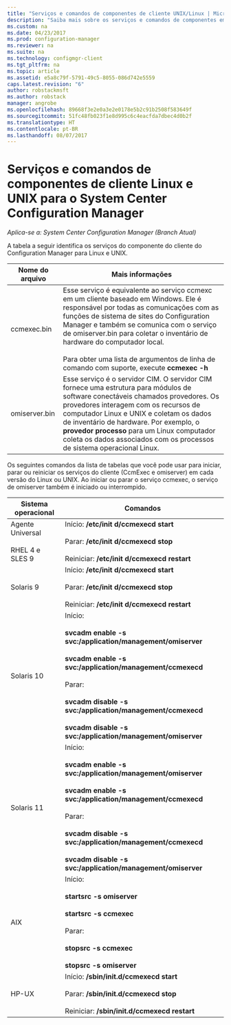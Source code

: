 ```yaml
---
title: "Serviços e comandos de componentes de cliente UNIX/Linux | Microsoft Docs"
description: "Saiba mais sobre os serviços e comandos de componentes em clientes Linux e UNIX no System Center Configuration Manager."
ms.custom: na
ms.date: 04/23/2017
ms.prod: configuration-manager
ms.reviewer: na
ms.suite: na
ms.technology: configmgr-client
ms.tgt_pltfrm: na
ms.topic: article
ms.assetid: e5a8c79f-5791-49c5-8055-086d742e5559
caps.latest.revision: "6"
author: robstackmsft
ms.author: robstack
manager: angrobe
ms.openlocfilehash: 89668f3e2e0a3e2e0178e5b2c91b2508f583649f
ms.sourcegitcommit: 51fc48fb023f1e8d995c6c4eacfda7dbec4d0b2f
ms.translationtype: HT
ms.contentlocale: pt-BR
ms.lasthandoff: 08/07/2017
---
```

# <a name="linux-and-unix-clients-component-services-and-commands-for-system-center-configuration-manager"></a>Serviços e comandos de componentes de cliente Linux e UNIX para o System Center Configuration Manager

*Aplica-se a: System Center Configuration Manager (Branch Atual)*


 A tabela a seguir identifica os serviços do componente do cliente do Configuration Manager para Linux e UNIX.  

|Nome do arquivo|Mais informações|  
|---------------|----------------------|  
|ccmexec.bin|Esse serviço é equivalente ao serviço ccmexc em um cliente baseado em Windows. Ele é responsável por todas as comunicações com as funções de sistema de sites do Configuration Manager e também se comunica com o serviço de omiserver.bin para coletar o inventário de hardware do computador local.<br /><br /> Para obter uma lista de argumentos de linha de comando com suporte, execute **ccmexec -h**|  
|omiserver.bin|Esse serviço é o servidor CIM. O servidor CIM fornece uma estrutura para módulos de software conectáveis chamados provedores. Os provedores interagem com os recursos de computador Linux e UNIX e coletam os dados de inventário de hardware. Por exemplo, o **provedor processo** para um Linux computador coleta os dados associados com os processos de sistema operacional Linux.|  

 Os seguintes comandos da lista de tabelas que você pode usar para iniciar, parar ou reiniciar os serviços do cliente (CcmExec e omiserver) em cada versão do Linux ou UNIX. Ao iniciar ou parar o serviço ccmexec, o serviço de omiserver também é iniciado ou interrompido.  

|Sistema operacional|Comandos|  
|----------------------|--------------|  
|Agente Universal<br /><br /> RHEL 4 e SLES 9|Início: **/etc/init d/ccmexecd start**<br /><br /> Parar: **/etc/init d/ccmexecd stop**<br /><br /> Reiniciar: **/etc/init d/ccmexecd restart**|  
|Solaris 9|Início: **/etc/init d/ccmexecd start**<br /><br /> Parar: **/etc/init d/ccmexecd stop**<br /><br /> Reiniciar: **/etc/init d/ccmexecd restart**|  
|Solaris 10|Início:<br /><br /> **svcadm enable -s svc:/application/management/omiserver**<br /><br /> **svcadm enable -s svc:/application/management/ccmexecd**<br /><br /> Parar:<br /><br /> **svcadm disable -s svc:/application/management/ccmexecd**<br /><br /> **svcadm disable -s svc:/application/management/omiserver**|  
|Solaris 11|Início:<br /><br /> **svcadm enable -s svc:/application/management/omiserver**<br /><br /> **svcadm enable -s svc:/application/management/ccmexecd**<br /><br /> Parar:<br /><br /> **svcadm disable -s svc:/application/management/ccmexecd**<br /><br /> **svcadm disable -s svc:/application/management/omiserver**|  
|AIX|Início:<br /><br /> **startsrc -s omiserver**<br /><br /> **startsrc -s ccmexec**<br /><br /> Parar:<br /><br /> **stopsrc -s ccmexec**<br /><br /> **stopsrc -s omiserver**|  
|HP-UX|Início: **/sbin/init.d/ccmexecd start**<br /><br /> Parar: **/sbin/init.d/ccmexecd stop**<br /><br /> Reiniciar: **/sbin/init.d/ccmexecd restart**|  
